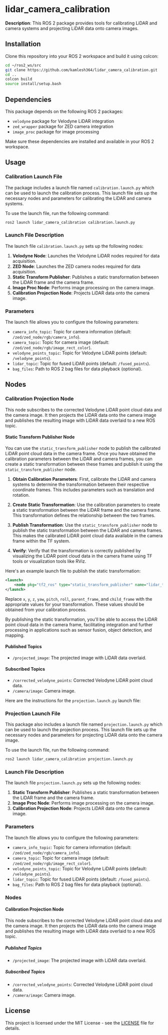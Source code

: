# lidar_camera_calibration

**Description**: This ROS 2 package provides tools for calibrating LiDAR and camera systems and projecting LiDAR data onto camera images.

## Installation

Clone this repository into your ROS 2 workspace and build it using colcon:

```bash
cd ~/ros2_ws/src
git clone https://github.com/kamlesh364/lidar_camera_calibration.git
cd ..
colcon build
source install/setup.bash
```

## Dependencies

This package depends on the following ROS 2 packages:

- `velodyne` package for Velodyne LiDAR integration
- `zed_wrapper` package for ZED camera integration
- `image_proc` package for image processing

Make sure these dependencies are installed and available in your ROS 2 workspace.

## Usage

### Calibration Launch File

The package includes a launch file named `calibration.launch.py` which can be used to launch the calibration process. This launch file sets up the necessary nodes and parameters for calibrating the LiDAR and camera systems.

To use the launch file, run the following command:

```bash
ros2 launch lidar_camera_calibration calibration.launch.py
```

### Launch File Description

The launch file `calibration.launch.py` sets up the following nodes:

1. **Velodyne Node**: Launches the Velodyne LiDAR nodes required for data acquisition.
2. **ZED Node**: Launches the ZED camera nodes required for data acquisition.
3. **Static Transform Publisher**: Publishes a static transformation between the LiDAR frame and the camera frame.
4. **Image Proc Node**: Performs image processing on the camera image.
5. **Calibration Projection Node**: Projects LiDAR data onto the camera image.

### Parameters

The launch file allows you to configure the following parameters:

- `camera_info_topic`: Topic for camera information (default: `/zed/zed_node/rgb/camera_info`).
- `camera_topic`: Topic for camera image (default: `/zed/zed_node/rgb/image_rect_color`).
- `velodyne_points_topic`: Topic for Velodyne LiDAR points (default: `/velodyne_points`).
- `lidar_topic`: Topic for fused LiDAR points (default: `/fused_points`).
- `bag_files`: Path to ROS 2 bag files for data playback (optional).

## Nodes

### Calibration Projection Node

This node subscribes to the corrected Velodyne LiDAR point cloud data and the camera image. It then projects the LiDAR data onto the camera image and publishes the resulting image with LiDAR data overlaid to a new ROS topic.

#### Static Transform Publisher Node

You can use the `static_transform_publisher` node to publish the calibrated LiDAR point cloud data in the camera frame. Once you have obtained the calibration parameters between the LiDAR and camera frames, you can create a static transformation between these frames and publish it using the `static_transform_publisher` node.


1. **Obtain Calibration Parameters**: First, calibrate the LiDAR and camera systems to determine the transformation between their respective coordinate frames. This includes parameters such as translation and rotation.

2. **Create Static Transformation**: Use the calibration parameters to create a static transformation between the LiDAR frame and the camera frame. This transformation defines the relationship between the two frames.

3. **Publish Transformation**: Use the `static_transform_publisher` node to publish the static transformation between the LiDAR and camera frames. This makes the calibrated LiDAR point cloud data available in the camera frame within the TF system.

4. **Verify**: Verify that the transformation is correctly published by visualizing the LiDAR point cloud data in the camera frame using TF tools or visualization tools like RViz.

Here's an example launch file to publish the static transformation:

```xml
<launch>
    <node pkg="tf2_ros" type="static_transform_publisher" name="lidar_to_camera_tf" args="x y z yaw pitch roll parent_frame child_frame" />
</launch>
```

Replace `x`, `y`, `z`, `yaw`, `pitch`, `roll`, `parent_frame`, and `child_frame` with the appropriate values for your transformation. These values should be obtained from your calibration process.

By publishing the static transformation, you'll be able to access the LiDAR point cloud data in the camera frame, facilitating integration and further processing in applications such as sensor fusion, object detection, and mapping.

#### Published Topics

- `/projected_image`: The projected image with LiDAR data overlaid.

#### Subscribed Topics

- `/corrected_velodyne_points`: Corrected Velodyne LiDAR point cloud data.
- `/camera/image`: Camera image.

Here are the instructions for the `projection.launch.py` launch file:

### Projection Launch File

This package also includes a launch file named `projection.launch.py` which can be used to launch the projection process. This launch file sets up the necessary nodes and parameters for projecting LiDAR data onto the camera image.

To use the launch file, run the following command:

```bash
ros2 launch lidar_camera_calibration projection.launch.py
```

### Launch File Description

The launch file `projection.launch.py` sets up the following nodes:

1. **Static Transform Publisher**: Publishes a static transformation between the LiDAR frame and the camera frame.
2. **Image Proc Node**: Performs image processing on the camera image.
3. **Calibration Projection Node**: Projects LiDAR data onto the camera image.

### Parameters

The launch file allows you to configure the following parameters:

- `camera_info_topic`: Topic for camera information (default: `/zed/zed_node/rgb/camera_info`).
- `camera_topic`: Topic for camera image (default: `/zed/zed_node/rgb/image_rect_color`).
- `velodyne_points_topic`: Topic for Velodyne LiDAR points (default: `/velodyne_points`).
- `lidar_topic`: Topic for fused LiDAR points (default: `/fused_points`).
- `bag_files`: Path to ROS 2 bag files for data playback (optional).

### Nodes

#### Calibration Projection Node

This node subscribes to the corrected Velodyne LiDAR point cloud data and the camera image. It then projects the LiDAR data onto the camera image and publishes the resulting image with LiDAR data overlaid to a new ROS topic.

##### Published Topics

- `/projected_image`: The projected image with LiDAR data overlaid.

##### Subscribed Topics

- `/corrected_velodyne_points`: Corrected Velodyne LiDAR point cloud data.
- `/camera/image`: Camera image.

## License
This project is licensed under the MIT License - see the [LICENSE](LICENSE) file for details.
